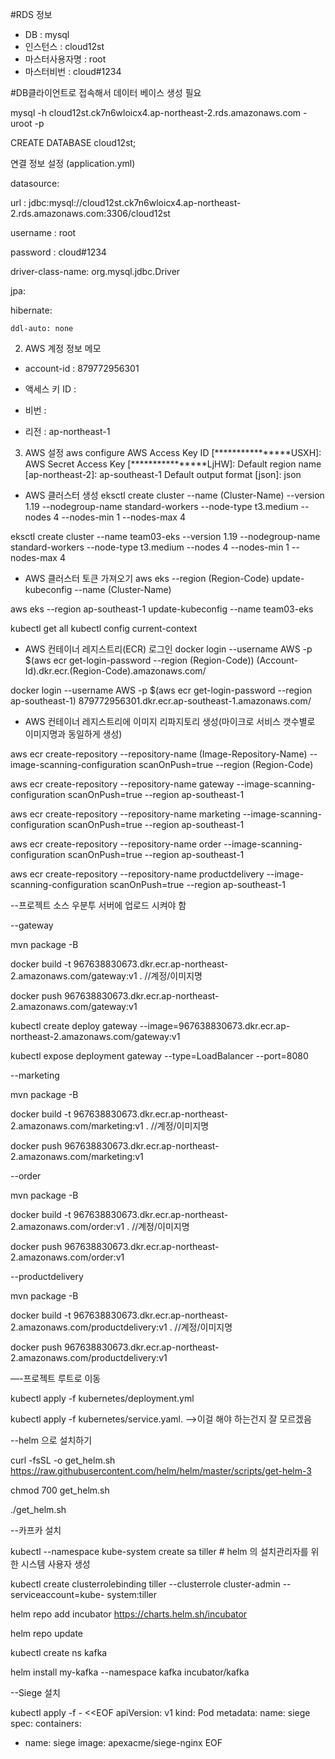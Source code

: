 #RDS 정보
 - DB : mysql
 - 인스턴스 : cloud12st
 - 마스터사용자명 : root
 - 마스터비번 : cloud#1234

#DB클라이언트로 접속해서 데이터 베이스 생성 필요

mysql -h cloud12st.ck7n6wloicx4.ap-northeast-2.rds.amazonaws.com -uroot -p

CREATE DATABASE cloud12st;


연결 정보 설정 (application.yml)

datasource:

  url : jdbc:mysql://cloud12st.ck7n6wloicx4.ap-northeast-2.rds.amazonaws.com:3306/cloud12st
  
  
  username : root
  
  password : cloud#1234
  
  driver-class-name: org.mysql.jdbc.Driver
  

jpa:

  hibernate:
  
    ddl-auto: none
    


2. AWS 계정 정보 메모
 
 - account-id : 879772956301
 
 - 액세스 키 ID : 
 
 - 비번 : 
 
 - 리전 : ap-northeast-1

3. AWS 설정
aws configure
AWS Access Key ID [****************USXH]: 
AWS Secret Access Key [****************LjHW]: 
Default region name [ap-northeast-2]: ap-southeast-1
Default output format [json]: json


- AWS 클러스터 생성
eksctl create cluster --name (Cluster-Name) --version 1.19 --nodegroup-name standard-workers --node-type t3.medium --nodes 4 --nodes-min 1 --nodes-max 4

eksctl create cluster --name team03-eks --version 1.19 --nodegroup-name standard-workers --node-type t3.medium --nodes 4 --nodes-min 1 --nodes-max 4


- AWS 클러스터 토큰 가져오기
aws eks --region (Region-Code) update-kubeconfig --name (Cluster-Name)

aws eks --region ap-southeast-1 update-kubeconfig --name team03-eks

kubectl get all
kubectl config current-context


- AWS 컨테이너 레지스트리(ECR) 로그인
docker login --username AWS -p $(aws ecr get-login-password --region (Region-Code)) (Account-Id).dkr.ecr.(Region-Code).amazonaws.com/

docker login --username AWS -p $(aws ecr get-login-password --region ap-southeast-1) 879772956301.dkr.ecr.ap-southeast-1.amazonaws.com/



- AWS 컨테이너 레지스트리에 이미지 리파지토리 생성(마이크로 서비스 갯수별로 이미지명과 동일하게 생성)

aws ecr create-repository --repository-name (Image-Repository-Name) --image-scanning-configuration scanOnPush=true --region (Region-Code)

aws ecr create-repository --repository-name gateway --image-scanning-configuration scanOnPush=true --region ap-southeast-1

aws ecr create-repository --repository-name marketing --image-scanning-configuration scanOnPush=true --region ap-southeast-1

aws ecr create-repository --repository-name order --image-scanning-configuration scanOnPush=true --region ap-southeast-1

aws ecr create-repository --repository-name productdelivery --image-scanning-configuration scanOnPush=true --region ap-southeast-1


--프로젝트 소스 우분투 서버에 업로드 시켜야 함


--gateway

mvn package -B

docker build -t 967638830673.dkr.ecr.ap-northeast-2.amazonaws.com/gateway:v1 .  //계정/이미지명

docker push 967638830673.dkr.ecr.ap-northeast-2.amazonaws.com/gateway:v1

kubectl create deploy gateway --image=967638830673.dkr.ecr.ap-northeast-2.amazonaws.com/gateway:v1

kubectl expose deployment gateway --type=LoadBalancer --port=8080


--marketing

mvn package -B

docker build -t 967638830673.dkr.ecr.ap-northeast-2.amazonaws.com/marketing:v1 .  //계정/이미지명

docker push 967638830673.dkr.ecr.ap-northeast-2.amazonaws.com/marketing:v1


--order

mvn package -B

docker build -t 967638830673.dkr.ecr.ap-northeast-2.amazonaws.com/order:v1 .  //계정/이미지명

docker push 967638830673.dkr.ecr.ap-northeast-2.amazonaws.com/order:v1


--productdelivery

mvn package -B

docker build -t 967638830673.dkr.ecr.ap-northeast-2.amazonaws.com/productdelivery:v1 .  //계정/이미지명

docker push 967638830673.dkr.ecr.ap-northeast-2.amazonaws.com/productdelivery:v1


—-프로젝트 루트로 이동

kubectl apply -f kubernetes/deployment.yml

kubectl apply -f kubernetes/service.yaml. —->이걸 해야 하는건지 잘 모르겠음


--helm 으로 설치하기

curl -fsSL -o get_helm.sh https://raw.githubusercontent.com/helm/helm/master/scripts/get-helm-3

chmod 700 get_helm.sh

./get_helm.sh


--카프카 설치

kubectl --namespace kube-system create sa tiller      # helm 의 설치관리자를 위한 시스템 사용자 생성

kubectl   create   clusterrolebinding   tiller   --clusterrole   cluster-admin   --serviceaccount=kube-
system:tiller

helm repo add incubator https://charts.helm.sh/incubator

helm repo update

kubectl create ns kafka

helm install my-kafka --namespace kafka incubator/kafka


--Siege 설치

kubectl apply -f - <<EOF
apiVersion: v1
kind: Pod
metadata:
  name: siege
spec:
  containers:
  - name: siege
    image: apexacme/siege-nginx
EOF
                         
